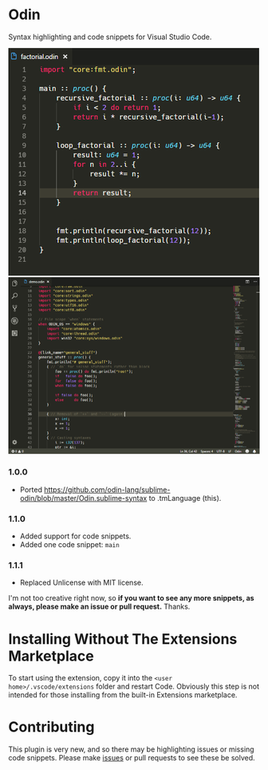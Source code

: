 # Odin
Syntax highlighting and code snippets for Visual Studio Code.

![Example 1](images/factorial.png)
![Example 2](images/demo.png)

### 1.0.0

- Ported https://github.com/odin-lang/sublime-odin/blob/master/Odin.sublime-syntax to .tmLanguage (this).

### 1.1.0

- Added support for code snippets.
- Added one code snippet: `main`

### 1.1.1

- Replaced Unlicense with MIT license.

I'm not too creative right now, so **if you want to see any more snippets, as always, please make an issue or pull request.** Thanks.

# Installing Without The Extensions Marketplace
To start using the extension, copy it into the `<user home>/.vscode/extensions` folder and restart Code. Obviously this step is not intended for those installing from the built-in Extensions marketplace.

# Contributing
This plugin is very new, and so there may be highlighting issues or missing code snippets. Please make [issues](https://github.com/asmoaesl/odin-vscode/issues) or pull requests to see these be solved.
